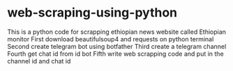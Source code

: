 # web-scraping-using-python
This is a python code for scrapping ethiopian news website called Ethiopian monitor
First download beautifulsoup4 and requests on python terminal
Second create telegram bot using botfather
Third create a telegram channel 
Fourth get chat id from id bot
Fifth write web scrapping code and put in the channel id and chat id
